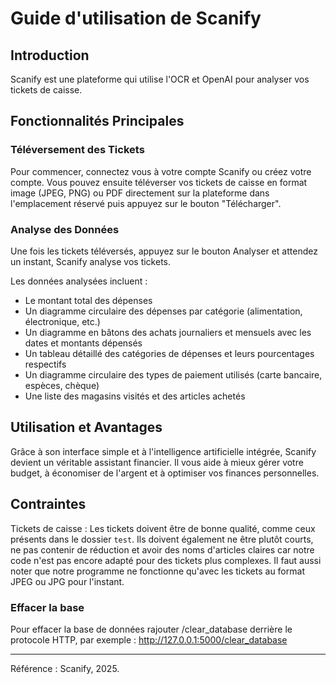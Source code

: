 # Guide d'utilisation de Scanify

## Introduction
Scanify est une plateforme qui utilise l'OCR et OpenAI pour analyser vos tickets de caisse.
## Fonctionnalités Principales

### Téléversement des Tickets
Pour commencer, connectez vous à votre compte Scanify ou créez votre compte. Vous pouvez ensuite téléverser vos tickets de caisse en format image (JPEG, PNG) ou PDF directement sur la plateforme dans l'emplacement réservé puis appuyez sur le bouton "Télécharger".

### Analyse des Données
Une fois les tickets téléversés, appuyez sur le bouton Analyser et attendez un instant, Scanify analyse vos tickets. 

Les données analysées incluent :
- Le montant total des dépenses
- Un diagramme circulaire des dépenses par catégorie (alimentation, électronique, etc.)
- Un diagramme en bâtons des achats journaliers et mensuels avec les dates et montants dépensés
- Un tableau détaillé des catégories de dépenses et leurs pourcentages respectifs
- Un diagramme circulaire des types de paiement utilisés (carte bancaire, espèces, chèque)
- Une liste des magasins visités et des articles achetés


## Utilisation et Avantages
Grâce à son interface simple et à l'intelligence artificielle intégrée, Scanify devient un véritable assistant financier. Il vous aide à mieux gérer votre budget, à économiser de l'argent et à optimiser vos finances personnelles.

## Contraintes

Tickets de caisse : Les tickets doivent être de bonne qualité, comme ceux présents dans le dossier `test`. Ils doivent également ne être plutôt courts, ne pas contenir de réduction et avoir des noms d'articles claires car notre code n'est pas encore adapté pour des tickets plus complexes. Il faut aussi noter que notre programme ne fonctionne qu'avec les tickets au format JPEG ou JPG pour l'instant.

### Effacer la base
Pour effacer la base de données rajouter /clear_database derrière le protocole HTTP, par exemple : http://127.0.0.1:5000/clear_database

---
Référence : Scanify, 2025.
